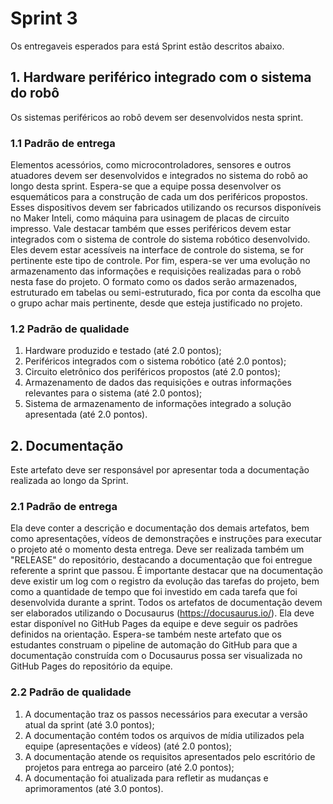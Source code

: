 # Sprint 3

Os entregaveis esperados para está Sprint estão descritos abaixo.

## 1. Hardware periférico integrado com o sistema do robô

Os sistemas periféricos ao robô devem ser desenvolvidos nesta sprint. 

### 1.1 Padrão de entrega

Elementos acessórios, como microcontroladores, sensores e outros atuadores devem ser desenvolvidos e integrados no sistema do robô ao longo desta sprint.
Espera-se que a equipe possa desenvolver os esquemáticos para a construção de cada um dos periféricos propostos. Esses dispositivos devem ser fabricados utilizando os recursos disponíveis no Maker Inteli, como máquina para usinagem de placas de circuito impresso.
Vale destacar também que esses periféricos devem estar integrados com o sistema de controle do sistema robótico desenvolvido. Eles devem estar acessíveis na interface de controle do sistema, se for pertinente este tipo de controle.
Por fim, espera-se ver uma evolução no armazenamento das informações e requisições realizadas para o robô nesta fase do projeto. O formato como os dados serão armazenados, estruturado em tabelas ou semi-estruturado, fica por conta da escolha que o grupo achar mais pertinente, desde que esteja justificado no projeto. 

### 1.2 Padrão de qualidade

1. Hardware produzido e testado (até 2.0 pontos);
2. Periféricos integrados com o sistema robótico (até 2.0 pontos);
3. Circuito eletrônico dos periféricos propostos (até 2.0 pontos);
4. Armazenamento de dados das requisições e outras informações relevantes para o sistema (até 2.0 pontos);
5. Sistema de armazenamento de informações integrado a solução apresentada (até 2.0 pontos).

## 2. Documentação

Este artefato deve ser responsável por apresentar toda a documentação realizada ao longo da Sprint. 

### 2.1 Padrão de entrega

Ela deve conter a descrição e documentação dos demais artefatos, bem como apresentações, vídeos de demonstrações e instruções para executar o projeto até o momento desta entrega. Deve ser realizada também um "RELEASE" do repositório, destacando a documentação que foi entregue referente a sprint que passou. É importante destacar que na documentação deve existir um log com o registro da evolução das tarefas do projeto, bem como a quantidade de tempo que foi investido em cada tarefa que foi desenvolvida durante a sprint. Todos os artefatos de documentação devem ser elaborados utilizando o Docusaurus (https://docusaurus.io/). Ela deve estar disponível no GitHub Pages da equipe e deve seguir os padrões definidos na orientação. Espera-se também neste artefato que os estudantes construam o pipeline de automação do GitHub para que a documentação construída com o Docusaurus possa ser visualizada no GitHub Pages do repositório da equipe. 

### 2.2 Padrão de qualidade

1. A documentação traz os passos necessários para executar a versão atual da sprint (até 3.0 pontos);
2. A documentação contém todos os arquivos de mídia utilizados pela equipe (apresentações e vídeos) (até 2.0 pontos);
3. A documentação atende os requisitos apresentados pelo escritório de projetos para entrega ao parceiro (até 2.0 pontos);
4. A documentação foi atualizada para refletir as mudanças e aprimoramentos (até 3.0 pontos).